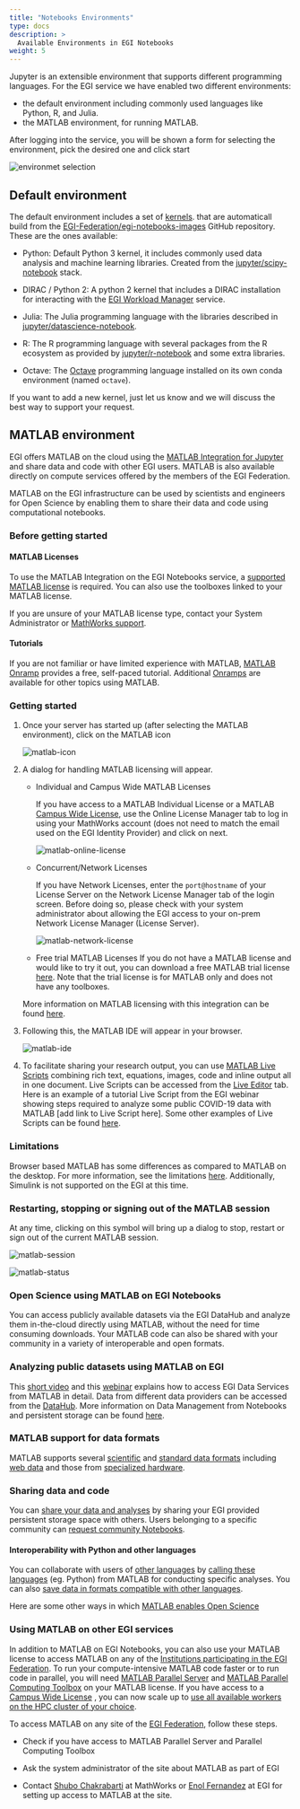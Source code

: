 ```yaml
---
title: "Notebooks Environments"
type: docs
description: >
  Available Environments in EGI Notebooks
weight: 5
---
```


Jupyter is an extensible environment that supports different programming
languages. For the EGI service we have enabled two different environments:

- the default environment including commonly used languages like Python, R, and
  Julia.
- the MATLAB environment, for running MATLAB.

After logging into the service, you will be shown a form for selecting the
environment, pick the desired one and click start

![environmet selection](notebooks-environments.png)

## Default environment

The default environment includes a set of
[kernels](https://jupyter.readthedocs.io/en/latest/projects/kernels.html). that
are automaticall build from the
[EGI-Federation/egi-notebooks-images](https://github.com/EGI-Federation/egi-notebooks-images)
GitHub repository. These are the ones available:

- Python: Default Python 3 kernel, it includes commonly used data analysis and
  machine learning libraries. Created from the
  [jupyter/scipy-notebook](https://jupyter-docker-stacks.readthedocs.io/en/latest/using/selecting.html#jupyter-scipy-notebook)
  stack.

- DIRAC / Python 2: A python 2 kernel that includes a DIRAC installation for
  interacting with the [EGI Workload Manager](../../workload-manager) service.

- Julia: The Julia programming language with the libraries described in
  [jupyter/datascience-notebook](https://jupyter-docker-stacks.readthedocs.io/en/latest/using/selecting.html#jupyter-datascience-notebook).

- R: The R programming language with several packages from the R ecosystem as
  provided by
  [jupyter/r-notebook](https://jupyter-docker-stacks.readthedocs.io/en/latest/using/selecting.html#jupyter-r-notebook)
  and some extra libraries.

- Octave: The [Octave](https://www.gnu.org/software/octave/) programming
  language installed on its own conda environment (named `octave`).

If you want to add a new kernel, just let us know and we will discuss the best
way to support your request.

## MATLAB environment

EGI offers MATLAB on the cloud using the
[MATLAB Integration for Jupyter](https://www.mathworks.com/products/reference-architectures/jupyter.html)
and share data and code with other EGI users. MATLAB is also available directly
on compute services offered by the members of the EGI Federation.

MATLAB on the EGI infrastructure can be used by scientists and engineers for
Open Science by enabling them to share their data and code using computational
notebooks.

### Before getting started

#### MATLAB Licenses

To use the MATLAB Integration on the EGI Notebooks service, a
[supported MATLAB license](https://github.com/mathworks/jupyter-matlab-proxy/blob/main/MATLAB_Licensing_Info.md)
is required. You can also use the toolboxes linked to your MATLAB license.

If you are unsure of your MATLAB license type, contact your System Administrator
or
[MathWorks support](https://www.mathworks.com/support/contact_us.html?s_tid=hp_ff_s_support).

#### Tutorials

If you are not familiar or have limited experience with MATLAB,
[MATLAB Onramp](https://www.mathworks.com/learn/tutorials/matlab-onramp.html)
provides a free, self-paced tutorial. Additional
[Onramps](https://www.mathworks.com/services/training.html) are available for
other topics using MATLAB.

### Getting started

1. Once your server has started up (after selecting the MATLAB environment),
   click on the MATLAB icon

   ![matlab-icon](matlab-icon.png)

1. A dialog for handling MATLAB licensing will appear.

   - Individual and Campus Wide MATLAB Licenses

     If you have access to a MATLAB Individual License or a MATLAB
     [Campus Wide License](https://www.mathworks.com/academia/tah-support-program/eligibility.html),
     use the Online License Manager tab to log in using your MathWorks account
     (does not need to match the email used on the EGI Identity Provider) and
     click on next.

     ![matlab-online-license](matlab-online-license.png)

   - Concurrent/Network Licenses

     If you have Network Licenses, enter the `port@hostname` of your License
     Server on the Network License Manager tab of the login screen. Before doing
     so, please check with your system administrator about allowing the EGI
     access to your on-prem Network License Manager (License Server).

     ![matlab-network-license](matlab-network-license.png)

   - Free trial MATLAB Licenses If you do not have a MATLAB license and would
     like to try it out, you can download a free MATLAB trial license
     [here](https://www.mathworks.com/campaigns/products/trials/targeted/dkr.html.html).
     Note that the trial license is for MATLAB only and does not have any
     toolboxes.

   More information on MATLAB licensing with this integration can be found
   [here](https://github.com/mathworks/jupyter-matlab-proxy/blob/main/MATLAB_Licensing_Info.md).

1. Following this, the MATLAB IDE will appear in your browser.

   ![matlab-ide](matlab-ide.png)

1. To facilitate sharing your research output, you can use
   [MATLAB Live Scripts](https://www.mathworks.com/help/matlab/matlab_prog/create-live-scripts.html)
   combining rich text, equations, images, code and inline output all in one
   document. Live Scripts can be accessed from the
   [Live Editor](https://www.mathworks.com/products/matlab/live-editor.html)
   tab. Here is an example of a tutorial Live Script from the EGI webinar
   showing steps required to analyze some public COVID-19 data with MATLAB [add
   link to Live Script here]. Some other examples of Live Scripts can be found
   [here](https://www.mathworks.com/products/matlab/live-script-gallery.html).

### Limitations

Browser based MATLAB has some differences as compared to MATLAB on the desktop.
For more information, see the limitations
[here](https://www.mathworks.com/products/matlab-online/limitations.html).
Additionally, Simulink is not supported on the EGI at this time.

### Restarting, stopping or signing out of the MATLAB session

At any time, clicking on this symbol will bring up a dialog to stop, restart or
sign out of the current MATLAB session.

![matlab-session](matlab-session.png)

![matlab-status](matlab-status.png)

### Open Science using MATLAB on EGI Notebooks

You can access publicly available datasets via the EGI DataHub and analyze them
in-the-cloud directly using MATLAB, without the need for time consuming
downloads. Your MATLAB code can also be shared with your community in a variety
of interoperable and open formats.

### Analyzing public datasets using MATLAB on EGI

This [short video](https://www.youtube.com/watch?v=Hbf1yg32sso) and this
[webinar](https://youtu.be/zT9aW1xHCJU?t=167s) explains how to access EGI Data
Services from MATLAB in detail. Data from different data providers can be
accessed from the [DataHub](../../datahub/). More information on Data Management
from Notebooks and persistent storage can be found [here](../data).

### MATLAB support for data formats

MATLAB supports several
[scientific](https://www.mathworks.com/help/matlab/scientific-data.html) and
[standard data formats](https://www.mathworks.com/help/matlab/data-import-and-export.html?s_tid=CRUX_lftnav)
including
[web data](https://www.mathworks.com/help/matlab/import_export/download-data-from-web-service.html)
and those from
[specialized hardware](https://www.mathworks.com/hardware-support/home.html).

### Sharing data and code

You can
[share your data and analyses](https://www.youtube.com/watch?v=zT9aW1xHCJU&t=2727s)
by sharing your EGI provided persistent storage space with others. Users
belonging to a specific community can
[request community Notebooks](https://docs.egi.eu/users/notebooks/#service-modes).

#### Interoperability with Python and other languages

You can collaborate with users of
[other languages](https://www.mathworks.com/products/matlab/matlab-and-other-programming-languages.html)
by
[calling these languages](https://www.mathworks.com/help/matlab/external-language-interfaces.html)
(eg. Python) from MATLAB for conducting specific analyses. You can also
[save data in formats compatible with other languages](https://youtu.be/zT9aW1xHCJU?t=2789s).

Here are some other ways in which
[MATLAB enables Open Science](https://www.mathworks.com/discovery/open-science.html)

### Using MATLAB on other EGI services

In addition to MATLAB on EGI Notebooks, you can also use your MATLAB license to
access MATLAB on any of the
[Institutions participating in the EGI Federation](https://www.egi.eu/about/egi-council/).
To run your compute-intensive MATLAB code faster or to run code in parallel, you
will need
[MATLAB Parallel Server](https://www.mathworks.com/products/matlab-parallel-server.html)
and
[MATLAB Parallel Computing Toolbox](https://www.mathworks.com/products/parallel-computing.html)
on your MATLAB license. If you have access to a
[Campus Wide License](https://www.mathworks.com/academia/tah-support-program/eligibility.html)
, you can now scale up to
[use all available workers on the HPC cluster of your choice](https://www.mathworks.com/products/matlab-parallel-server/campus.html).

To access MATLAB on any site of the
[EGI Federation](https://www.egi.eu/about/egi-council/), follow these steps.

- Check if you have access to MATLAB Parallel Server and Parallel Computing
  Toolbox

- Ask the system administrator of the site about MATLAB as part of EGI

- Contact [Shubo Chakrabarti](mailto:%20shuboc@mathworks.com) at MathWorks or
  [Enol Fernandez](mailto:enol.fernandez@egi.eu) at EGI for setting up access to
  MATLAB at the site.
